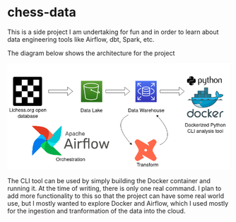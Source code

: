 # chess-data

This is a side project I am undertaking for fun and in order to learn about data engineering tools like Airflow, dbt, Spark, etc.

The diagram below shows the architecture for the project

![alt-text](https://github.com/taylormeador/chess-data/blob/main/chessdata.drawio.png)

The CLI tool can be used by simply building the Docker container and running it. At the time of writing, there is only one real command.
I plan to add more functionality to this so that the project can have some real world use, but I mostly wanted to explore Docker and Airflow, which I used mostly for the ingestion and tranformation of the data into the cloud.